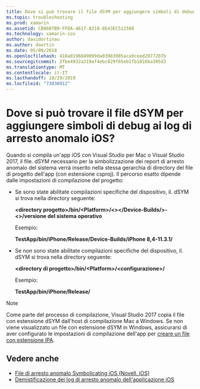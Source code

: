```yaml
---
title: Dove si può trovare il file dSYM per aggiungere simboli di debug ai log di arresto anomalo iOS?
ms.topic: troubleshooting
ms.prod: xamarin
ms.assetid: CB8607B9-FFDA-4617-8210-8E43EC512588
ms.technology: xamarin-ios
author: davidortinau
ms.author: daortin
ms.date: 05/09/2018
ms.openlocfilehash: 418a0196849099da03983085aca9ceed2077207b
ms.sourcegitcommit: 2fbe4932a319af4ebc829f65eb1fb1816ba305d3
ms.translationtype: MT
ms.contentlocale: it-IT
ms.lasthandoff: 10/29/2019
ms.locfileid: "73030912"
---
```

# <a name="where-can-i-find-the-dsym-file-to-symbolicate-ios-crash-logs"></a>Dove si può trovare il file dSYM per aggiungere simboli di debug ai log di arresto anomalo iOS?

Quando si compila un'app iOS con Visual Studio per Mac o Visual Studio 2017, il file. dSYM necessario per la simbolizzazione dei report di arresto anomalo del sistema verrà inserito nella stessa gerarchia di directory del file di progetto dell'app (con estensione csproj). Il percorso esatto dipende dalle impostazioni di compilazione del progetto:

- Se sono state abilitate compilazioni specifiche del dispositivo, il. dSYM si trova nella directory seguente:

    **&lt;directory progetto&gt;/bin/&lt;Platform&gt;/&lt;&gt;&lt;/Device-Builds/&gt;-&lt;&gt;/versione del sistema operativo**

    Esempio:
  
    **TestApp/bin/iPhone/Release/Device-Builds/iPhone 8,4-11.3.1/**

- Se non sono state abilitate compilazioni specifiche del dispositivo, il. dSYM si trova nella directory seguente:

    **&lt;directory di progetto&gt;/bin/&lt;Platform&gt;/&lt;configurazione&gt;/**

    Esempio:

    **TestApp/bin/iPhone/Release/**

> [!NOTE]
> Come parte del processo di compilazione, Visual Studio 2017 copia il file con estensione dSYM dall'host di compilazione Mac a Windows. Se non viene visualizzato un file con estensione dSYM in Windows, assicurarsi di aver configurato le impostazioni di compilazione dell'app per [creare un file con estensione IPA](~/ios/deploy-test/app-distribution/ipa-support.md).

## <a name="see-also"></a>Vedere anche

- [File di arresto anomalo Symbolicating iOS (Novell. iOS)](https://www.jmillerdev.net/symbolicating-ios-crash-files-xamarin-ios/)
- [Demistificazione dei log di arresto anomalo dell'applicazione iOS](https://www.raywenderlich.com/23704/demystifying-ios-application-crash-logs)
